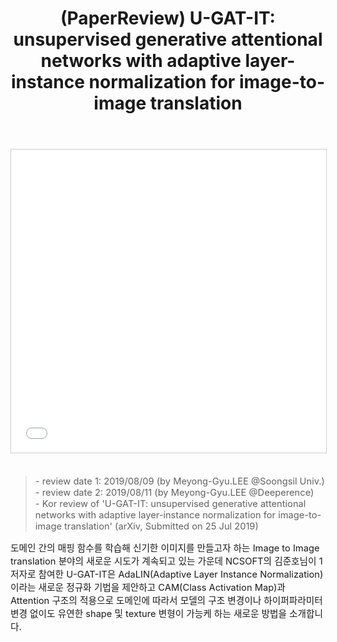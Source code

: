 ﻿---
title: "(PaperReview) U-GAT-IT: unsupervised generative attentional networks with adaptive layer-instance normalization for image-to-image translation"
tags: 
  - Deep Learning
  - Image to Image Translation
  - GAN
  - Computer Vision
  - AdaLIN
categories:
  - PaperReview
toc: false
comments: 
  provider: "disqus"
  disqus:
    shortname: "https-brstar96-github-io"
use_math: true
header:
  teaser: /assets/Images/paper-reviewugatit-unsupervised-generative-attentional-networks-with-adaptive-layerinstance-normalization-for-imagetoimage-translation-1-638.jpg
---
<center>
<iframe src="//www.slideshare.net/slideshow/embed_code/key/ys8t8cQL0lQNnF" width="595" height="485" frameborder="0" marginwidth="0" marginheight="0" scrolling="no" style="border:1px solid #CCC; border-width:1px; margin-bottom:5px; max-width: 100%;" allowfullscreen> </iframe>
</center><br>

<Blockquote><span style="font-size:11pt">- review date 1: 2019/08/09 (by Meyong-Gyu.LEE @Soongsil Univ.)<br>- review date 2: 2019/08/11 (by Meyong-Gyu.LEE @Deeperence)<br>- Kor review of 'U-GAT-IT: unsupervised generative attentional networks with adaptive layer-instance normalization for image-to-image translation' (arXiv, Submitted on 25 Jul 2019)</span></Blockquote>

<span style="font-size:11pt">
도메인 간의 매핑 함수를 학습해 신기한 이미지를 만들고자 하는 Image to Image translation 분야의 새로운 시도가 계속되고 있는 가운데 NCSOFT의 김준호님이 1저자로 참여한 U-GAT-IT은 AdaLIN(Adaptive Layer Instance Normalization)이라는 새로운 정규화 기법을 제안하고 CAM(Class Activation Map)과 Attention 구조의 적용으로 도메인에 따라서 모델의 구조 변경이나 하이퍼파라미터 변경 없이도 유연한 shape 및 texture 변형이 가능케 하는 새로운 방법을 소개합니다.<br>